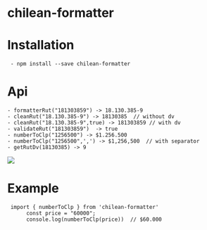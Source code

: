 # chilean-formatter
# Installation
     - npm install --save chilean-formatter
# Api
    - formatterRut("181303859") -> 18.130.385-9
    - cleanRut("18.130.385-9") -> 18130385  // without dv
    - cleanRut("18.130.385-9",true) -> 181303859 // with dv
    - validateRut("181303859")  -> true
    - numberToClp("1256500") -> $1.256.500 
    - numberToClp("1256500",',') -> $1,256,500  // with separator
    - getRutDv(18130385) -> 9
![](https://github.com/ariverak/chilean-formatter/blob/master/gif/numberToClp.gif)
# Example 
     import { numberToClp } from 'chilean-formatter'  
          const price = "60000";  
          console.log(numberToClp(price))  // $60.000
 

